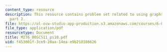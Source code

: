 ```yaml
---
content_type: resource
description: This resource contains problem set related to using graphs to model problems,
  part 2.
file: https://ol-ocw-studio-app-production.s3.amazonaws.com/courses/6-00sc-introduction-to-computer-science-and-programming-spring-2011/f453001f3ce920aa14eae9b218186626_MIT6_00SCS11_ps10.pdf
file_type: application/pdf
resourcetype: Document
title: MIT6_00SCS11_ps10.pdf
uid: f453001f-3ce9-20aa-14ea-e9b218186626
---
```

